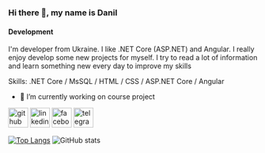 ### Hi there 👋, my name is Danil
#### Development
I'm developer from Ukraine. I like .NET Core (ASP.NET) and Angular. I really enjoy develop some new projects for myself. I try to read a lot of information and learn something new every day to improve my skills 

Skills: .NET Core / MsSQL  / HTML / CSS / ASP.NET Core / Angular

- 🔭 I’m currently working on course project 

[<img src='https://cdn.jsdelivr.net/npm/simple-icons@3.0.1/icons/github.svg' alt='github' height='40'>](https://github.com/whaplzzz)  [<img src='https://cdn.jsdelivr.net/npm/simple-icons@3.0.1/icons/linkedin.svg' alt='linkedin' height='40'>](https://www.linkedin.com/in/https://www.linkedin.com/in/danil-shapvalenko-ba55a0190//)  [<img src='https://cdn.jsdelivr.net/npm/simple-icons@3.0.1/icons/facebook.svg' alt='facebook' height='40'>](https://www.facebook.com/https://www.facebook.com/danil.shapovalenko.925)  [<img src='https://cdn.jsdelivr.net/npm/simple-icons@3.0.1/icons/telegram.svg' alt='telegram' height='40'>](https://t.me/whaplz)  

[![Top Langs](https://github-readme-stats.vercel.app/api/top-langs/?username=whaplzzz&layout=compact)](https://github.com/anuraghazra/github-readme-stats)
![GitHub stats](https://github-readme-stats.vercel.app/api?username=whaplzzz&show_icons=true&count_private=true)  

